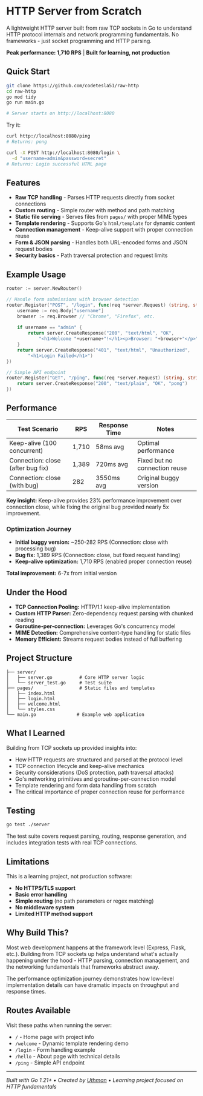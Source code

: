 # HTTP Server from Scratch

A lightweight HTTP server built from raw TCP sockets in Go to understand HTTP protocol internals and network programming fundamentals. No frameworks - just socket programming and HTTP parsing.

**Peak performance: 1,710 RPS** | **Built for learning, not production**

## Quick Start

```bash
git clone https://github.com/codetesla51/raw-http
cd raw-http
go mod tidy
go run main.go

# Server starts on http://localhost:8080
```

Try it:
```bash
curl http://localhost:8080/ping
# Returns: pong

curl -X POST http://localhost:8080/login \
  -d "username=admin&password=secret"
# Returns: Login successful HTML page
```

## Features

- **Raw TCP handling** - Parses HTTP requests directly from socket connections
- **Custom routing** - Simple router with method and path matching  
- **Static file serving** - Serves files from `pages/` with proper MIME types
- **Template rendering** - Supports Go's `html/template` for dynamic content
- **Connection management** - Keep-alive support with proper connection reuse
- **Form & JSON parsing** - Handles both URL-encoded forms and JSON request bodies
- **Security basics** - Path traversal protection and request limits

## Example Usage

```go
router := server.NewRouter()

// Handle form submissions with browser detection
router.Register("POST", "/login", func(req *server.Request) (string, string) {
    username := req.Body["username"]
    browser := req.Browser // "Chrome", "Firefox", etc.
    
    if username == "admin" {
        return server.CreateResponse("200", "text/html", "OK", 
            "<h1>Welcome "+username+"!</h1><p>Browser: "+browser+"</p>")
    }
    return server.CreateResponse("401", "text/html", "Unauthorized", 
        "<h1>Login Failed</h1>")
})

// Simple API endpoint
router.Register("GET", "/ping", func(req *server.Request) (string, string) {
    return server.CreateResponse("200", "text/plain", "OK", "pong")
})
```

## Performance

| Test Scenario | RPS | Response Time | Notes |
|---------------|-----|---------------|-------|
| Keep-alive (100 concurrent) | 1,710 | 58ms avg | Optimal performance |
| Connection: close (after bug fix) | 1,389 | 720ms avg | Fixed but no connection reuse |
| Connection: close (with bug) | 282 | 3550ms avg | Original buggy version |

**Key insight:** Keep-alive provides 23% performance improvement over connection close, while fixing the original bug provided nearly 5x improvement.

### Optimization Journey
- **Initial buggy version:** ~250-282 RPS (Connection: close with processing bug)
- **Bug fix:** 1,389 RPS (Connection: close, but fixed request handling) 
- **Keep-alive optimization:** 1,710 RPS (enabled proper connection reuse)

**Total improvement:** 6-7x from initial version

## Under the Hood

- **TCP Connection Pooling:** HTTP/1.1 keep-alive implementation
- **Custom HTTP Parser:** Zero-dependency request parsing with chunked reading
- **Goroutine-per-connection:** Leverages Go's concurrency model
- **MIME Detection:** Comprehensive content-type handling for static files
- **Memory Efficient:** Streams request bodies instead of full buffering

## Project Structure

```
├── server/
│   ├── server.go          # Core HTTP server logic
│   └── server_test.go     # Test suite
├── pages/                 # Static files and templates
│   ├── index.html
│   ├── login.html
│   ├── welcome.html
│   └── styles.css
└── main.go               # Example web application
```

## What I Learned

Building from TCP sockets up provided insights into:

- How HTTP requests are structured and parsed at the protocol level
- TCP connection lifecycle and keep-alive mechanics  
- Security considerations (DoS protection, path traversal attacks)
- Go's networking primitives and goroutine-per-connection model
- Template rendering and form data handling from scratch
- The critical importance of proper connection reuse for performance

## Testing

```bash
go test ./server
```

The test suite covers request parsing, routing, response generation, and includes integration tests with real TCP connections.

## Limitations

This is a learning project, not production software:

- **No HTTPS/TLS support**
- **Basic error handling** 
- **Simple routing** (no path parameters or regex matching)
- **No middleware system**
- **Limited HTTP method support**

## Why Build This?

Most web development happens at the framework level (Express, Flask, etc.). Building from TCP sockets up helps understand what's actually happening under the hood - HTTP parsing, connection management, and the networking fundamentals that frameworks abstract away.

The performance optimization journey demonstrates how low-level implementation details can have dramatic impacts on throughput and response times.

## Routes Available

Visit these paths when running the server:

- `/` - Home page with project info
- `/welcome` - Dynamic template rendering demo
- `/login` - Form handling example  
- `/hello` - About page with technical details
- `/ping` - Simple API endpoint

---

*Built with Go 1.21+ • Created by [Uthman](https://github.com/codetesla51) • Learning project focused on HTTP fundamentals*